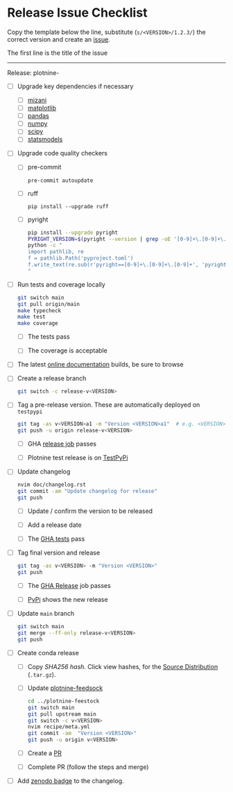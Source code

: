 # Release Issue Checklist

Copy the template below the line, substitute (`s/<VERSION>/1.2.3/`) the correct
version and create an [issue](https://github.com/has2k1/plotnine/issues/new).

The first line is the title of the issue

------------------------------------------------------------------------------
Release: plotnine-<VERSION>

- [ ] Upgrade key dependencies if necessary

  - [ ] [mizani](https://github.com/has2k1/mizani)
  - [ ] [matplotlib](https://github.com/matplotlib/matplotlib)
  - [ ] [pandas](https://github.com/pandas-dev/pandas)
  - [ ] [numpy](https://github.com/numpy/numpy)
  - [ ] [scipy](https://github.com/scipy/scipy)
  - [ ] [statsmodels](https://github.com/statsmodels/statsmodels)

- [ ] Upgrade code quality checkers

  - [ ] pre-commit

    ```
    pre-commit autoupdate
    ```

  - [ ] ruff

    ```
    pip install --upgrade ruff
    ```

  - [ ] pyright

    ```sh
    pip install --upgrade pyright
    PYRIGHT_VERSION=$(pyright --version | grep -oE '[0-9]+\.[0-9]+\.[0-9]+')
    python -c "
    import pathlib, re
    f = pathlib.Path('pyproject.toml')
    f.write_text(re.sub(r'pyright==[0-9]+\.[0-9]+\.[0-9]+', 'pyright==$PYRIGHT_VERSION', f.read_text()))
    "
    ```

- [ ] Run tests and coverage locally

  ```sh
  git switch main
  git pull origin/main
  make typecheck
  make test
  make coverage
  ```
  - [ ] The tests pass
  - [ ] The coverage is acceptable


- [ ] The latest [online documentation](https://has2k1.github.io/plotnine) builds, be sure to browse


- [ ] Create a release branch

  ```sh
  git switch -c release-v<VERSION>
  ```

- [ ] Tag a pre-release version. These are automatically deployed on `testpypi`

  ```sh
  git tag -as v<VERSION>a1 -m "Version <VERSION>a1"  # e.g. <VERSION>a1, <VERSION>b1, <VERSION>rc1
  git push -u origin release-v<VERSION>
  ```
  - [ ] GHA [release job](https://github.com/has2k1/plotnine/actions/workflows/release.yml) passes
  - [ ] Plotnine test release is on [TestPyPi](https://test.pypi.org/project/plotnine/#history)


- [ ] Update changelog

  ```sh
  nvim doc/changelog.rst
  git commit -am "Update changelog for release"
  git push
  ```
  - [ ] Update / confirm the version to be released
  - [ ] Add a release date
  - [ ] The [GHA tests](https://github.com/has2k1/plotnine/actions/workflows/testing.yml) pass


- [ ] Tag final version and release

  ```sh
  git tag -as v<VERSION> -m "Version <VERSION>"
  git push
  ```

  - [ ] The [GHA Release](https://github.com/has2k1/plotnine/actions/workflows/release.yml) job passes
  - [ ] [PyPi](https://pypi.org/project/plotnine) shows the new release


- [ ] Update `main` branch

  ```sh
  git switch main
  git merge --ff-only release-v<VERSION>
  git push
  ```


- [ ] Create conda release

  - [ ] Copy _SHA256 hash_. Click view hashes, for the [Source Distribution](https://pypi.org/project/plotnine/<VERSION>/#files) (`.tar.gz`).

  - [ ] Update [plotnine-feedsock](https://github.com/conda-forge/plotnine-feedstock)

    ```sh
    cd ../plotnine-feestock
    git switch main
    git pull upstream main
    git switch -c v<VERSION>
    nvim recipe/meta.yml
    git commit -am  "Version <VERSION>"
    git push -u origin v<VERSION>
    ```
  - [ ] Create a [PR](https://github.com/conda-forge/plotnine-feedstock/pulls)
  - [ ] Complete PR (follow the steps and merge)


- [ ] Add [zenodo badge](https://doi.org/10.5281/zenodo.1325308) to the changelog.
